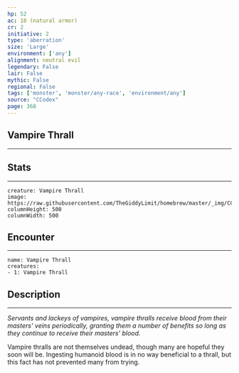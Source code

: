 ```yaml
---
hp: 52
ac: 18 (natural armor)
cr: 2
initiative: 2
type: 'aberration'    
size: 'Large'
environment: ['any']
alignment: neutral evil
legendary: False
lair: False
mythic: False
regional: False
tags: ['monster', 'monster/any-race', 'environment/any']
source: "CCodex"
page: 368
---
```


## Vampire Thrall
---



## Stats
---

```statblock
creature: Vampire Thrall
image: https://raw.githubusercontent.com/TheGiddyLimit/homebrew/master/_img/CCodex/vampirethrall_token.png
columnHeight: 500
columnWidth: 500
```

## Encounter
---

```encounter-table
name: Vampire Thrall
creatures:
- 1: Vampire Thrall
```

## Description
---
_Servants and lackeys of vampires, vampire thralls receive blood from their masters' veins periodically, granting them a number of benefits so long as they continue to receive their masters' blood._

Vampire thralls are not themselves undead, though many are hopeful they soon will be. Ingesting humanoid blood is in no way beneficial to a thrall, but this fact has not prevented many from trying.





